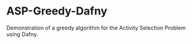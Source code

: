 # ASP-Greedy-Dafny
 Demonstration of a greedy algorithm for the Activity Selection Problem using Dafny.
